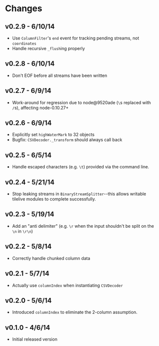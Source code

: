 # Changes

## v0.2.9 - 6/10/14

* Use `ColumnFilter`'s `end` event for tracking pending streams, not
  `coordinates`
* Handle recursive `_flush`ing properly

## v0.2.8 - 6/10/14

* Don't EOF before all streams have been written

## v0.2.7 - 6/9/14

* Work-around for regression due to node@9520ade (`\`s replaced with `/`s),
  affecting node-0.10.27+

## v0.2.6 - 6/9/14

* Explicitly set `highWaterMark` to 32 objects
* Bugfix: `CSVDecoder._transform` should always call back

## v0.2.5 - 6/5/14

* Handle escaped characters (e.g. `\t`) provided via the command line.

## v0.2.4 - 5/21/14

* Stop leaking streams in `BinaryStreamSplitter`--this allows writable tilelive
  modules to complete successfully.

## v0.2.3 - 5/19/14

* Add an "anti delimiter" (e.g. `\r` when the input shouldn't be split on the
  `\n` in `\r\n`)

## v0.2.2 - 5/8/14

* Correctly handle chunked column data

## v0.2.1 - 5/7/14

* Actually use `columnIndex` when instantiating `CSVDecoder`

## v0.2.0 - 5/6/14

* Introduced `columnIndex` to eliminate the 2-column assumption.

## v0.1.0 - 4/6/14

* Initial released version
